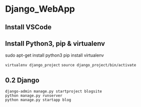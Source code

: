 # Django_WebApp

## Install VSCode

## Install Python3, pip & virtualenv

sudo apt-get install python3
pip install virtualenv


`virtualenv django_project`
`source django_project/bin/activate`

## 0.2 Django

```
django-admin manage.py startproject blogsite
python manage.py runserver
python manage.py startapp blog
```

